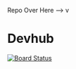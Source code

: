 Repo Over Here --> v
# Devhub

[![Board Status](https://dev.azure.com/fabianoCarregas/cb7c50ae-e86a-49ae-9e20-8abe3fccac13/13847e92-f4cd-4ecb-a942-2e64dd95e095/_apis/work/boardbadge/ec4153b1-2d86-4737-aedb-ea59b57042a4?columnOptions=1)](https://dev.azure.com/fabianoCarregas/cb7c50ae-e86a-49ae-9e20-8abe3fccac13/_boards/board/t/13847e92-f4cd-4ecb-a942-2e64dd95e095/Microsoft.EpicCategory/)
